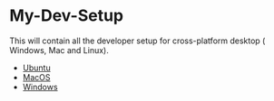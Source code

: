 # My-Dev-Setup
This will contain all the developer setup for cross-platform desktop ( Windows, Mac and Linux).

- [Ubuntu](UBUNTU.md)
- [MacOS](MACOS.md)
- [Windows](WINDOWS.md)
